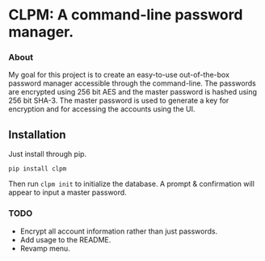 # CLPM: A command-line password manager. 
### About 
My goal for this project is to create an easy-to-use out-of-the-box password manager accessible through the command-line. The passwords are encrypted using 256 bit AES and the master password is hashed using 256 bit SHA-3. The master password is used to generate a key for encryption and for accessing the accounts using the UI. 

## Installation
Just install through pip. 
```
pip install clpm
```
Then run `clpm init` to initialize the database.
A prompt & confirmation will appear to input a master password.

### TODO
* Encrypt all account information rather than just passwords.
* Add usage to the README.
* Revamp menu.






